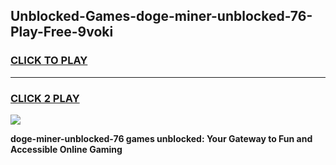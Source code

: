 
## Unblocked-Games-doge-miner-unblocked-76-Play-Free-9voki
<h3>
<a href="https://premium76.site?title=doge-miner-unblocked-76&ref=12A">CLICK TO PLAY</a></h3>
<hr>

<h3>
<a href="https://premium76.site?title=doge-miner-unblocked-76&ref=12A">CLICK 2 PLAY</a>
  
</h3>

<a href="https://premium76.site?title=doge-miner-unblocked-76&ref=12A"><img src="https://clearcache.store/games.png"></a>


**doge-miner-unblocked-76 games unblocked: Your Gateway to Fun and Accessible Online Gaming**

